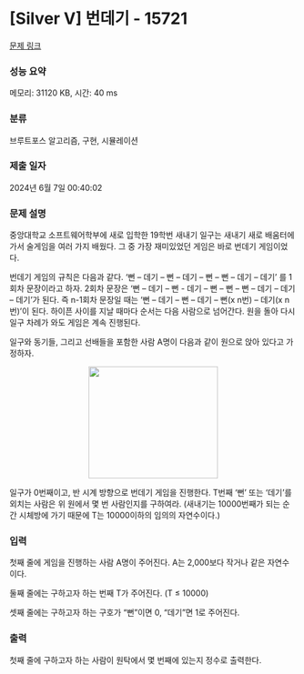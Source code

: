 # [Silver V] 번데기 - 15721 

[문제 링크](https://www.acmicpc.net/problem/15721) 

### 성능 요약

메모리: 31120 KB, 시간: 40 ms

### 분류

브루트포스 알고리즘, 구현, 시뮬레이션

### 제출 일자

2024년 6월 7일 00:40:02

### 문제 설명

<p>중앙대학교 소프트웨어학부에 새로 입학한 19학번 새내기 일구는 새내기 새로 배움터에 가서 술게임을 여러 가지 배웠다. 그 중 가장 재미있었던 게임은 바로 번데기 게임이었다.</p>

<p>번데기 게임의 규칙은 다음과 같다. ‘뻔 – 데기 – 뻔 – 데기 – 뻔 – 뻔 – 데기 – 데기’ 를 1회차 문장이라고 하자. 2회차 문장은 ‘뻔 – 데기 – 뻔 - 데기 – 뻔 – 뻔 – 뻔 – 데기 – 데기 – 데기’가 된다. 즉 n-1회차 문장일 때는 ‘뻔 – 데기 – 뻔 – 데기 – 뻔(x n번) – 데기(x n번)’이 된다. 하이픈 사이를 지날 때마다 순서는 다음 사람으로 넘어간다. 원을 돌아 다시 일구 차례가 와도 게임은 계속 진행된다.</p>

<p>일구와 동기들, 그리고 선배들을 포함한 사람 A명이 다음과 같이 원으로 앉아 있다고 가정하자. </p>

<p style="text-align: center;"><img alt="" src="https://onlinejudgeimages.s3-ap-northeast-1.amazonaws.com/problem/15721/1.png" style="width: 227px; height: 197px;"></p>

<p>일구가 0번째이고, 반 시계 방향으로 번데기 게임을 진행한다. T번째 ‘뻔’ 또는 ‘데기’를 외치는 사람은 위 원에서 몇 번 사람인지를 구하여라. (새내기는 10000번째가 되는 순간 시체방에 가기 때문에 T는 10000이하의 임의의 자연수이다.)</p>

### 입력 

 <p>첫째 줄에 게임을 진행하는 사람 A명이 주어진다. A는 2,000보다 작거나 같은 자연수이다.</p>

<p>둘째 줄에는 구하고자 하는 번째 T가 주어진다. (T ≤ 10000)</p>

<p>셋째 줄에는 구하고자 하는 구호가 “뻔”이면 0, “데기”면 1로 주어진다. </p>

### 출력 

 <p>첫째 줄에 구하고자 하는 사람이 원탁에서 몇 번째에 있는지 정수로 출력한다. </p>

